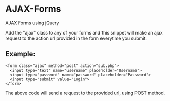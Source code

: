 # AJAX-Forms
AJAX Forms using jQuery

Add the "ajax" class to any of your forms and this snippet will make an ajax request to the action url provided in the form everytime you submit.

## Example:
```
<form class="ajax" method="post" action="sub.php">
  <input type="text" name="username" placeholder="Username">
  <input type="password" name="password" placeholder="Password">
  <input type="submit" value="Login">
</form>
```

The above code will send a request to the provided url, using POST method.
